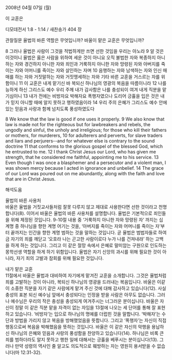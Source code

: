 2008년 04월 07일 (월)

이 교훈은



디모데전서 1:8 - 1:14 / 새찬송가 404 장


관찰질문
율법의 바른 역할은 무엇입니까?
바울이 맡은 교훈은 무엇입니까? 

8 그러나 율법은 사람이 그것을 적법하게만 쓰면 선한 것임을 우리는 아노라 9 알 것은 이것이니 율법은 옳은 사람을 위하여 세운 것이 아니요 오직 불법한 자와 복종하지 아니하는 자와 경건하지 아니한 자와 죄인과 거룩하지 아니한 자와 망령된 자와 아버지를 죽이는 자와 어머니를 죽이는 자와 살인하는 자며 10 음행하는 자와 남색하는 자와 인신 매매를 하는 자와 거짓말하는 자와 거짓맹세하는 자와 기타 바른 교훈을 거스르는 자를 위함이니 11 이 교훈은 내게 맡기신 바 복되신 하나님의 영광의 복음을 따름이니라 12 나를 능하게 하신 그리스도 예수 우리 주께 내가 감사함은 나를 충성되이 여겨 내게 직분을 맡기심이니 13 내가 전에는 비방자요 박해자요 폭행자였으나 도리어 긍휼을 입은 것은 내가 믿지 아니할 때에 알지 못하고 행하였음이라 14 우리 주의 은혜가 그리스도 예수 안에 있는 믿음과 사랑과 함께 넘치도록 풍성하였도다  

8 We know that the law is good if one uses it properly. 9 We also know that law is made not for the righteous but for lawbreakers and rebels, the ungodly and sinful, the unholy and irreligious; for those who kill their fathers or mothers, for murderers, 10 for adulterers and perverts, for slave traders and liars and perjurers--and for whatever else is contrary to the sound doctrine 11 that conforms to the glorious gospel of the blessed God, which he entrusted to me. 12 I thank Christ Jesus our Lord, who has given me strength, that he considered me faithful, appointing me to his service. 13 Even though I was once a blasphemer and a persecutor and a violent man, I was shown mercy because I acted in ignorance and unbelief. 14 The grace of our Lord was poured out on me abundantly, along with the faith and love that are in Christ Jesus.

해석도움





율법의 바른 사용처  
바울은 율법을 거짓교사들처럼 잘못 다루지 않고 제대로 사용한다면 선한 것이라고 천명합니다(8). 이어서 바울은 율법의 바른 사용처를 설명합니다. 율법은 기본적으로 죄인들을 위해 제정된 것입니다. 9-10절 내용 중 ‘거룩하지 아니한 자와 망령된 자’ 까지는 십계명 중 하나님을 향한 계명 어기는 것을, ‘아버지를 죽이는 자와 어머니를 죽이는 자’부터 끝까지는 인간을 향한 계명 범하는 것을 말하는 것입니다. 곧 율법은 범법자들로 하여금 자기의 죄를 깨닫고 ‘오호라 나는 곤고한 사람이로다 누가 나를 건져내랴’ 하는 고백을 하게 하는 것입니다. 그리고 이 같은 절망 속에서 은혜로 말미암는 구원으로 인도하는 몽학선생 역할을 하게 하기 위함입니다. 율법은 자기 신앙의 과시를 위해 필요한 것이 아니라, 자기 죄의 고발과 참회를 위해 필요한 것입니다.   

내가 맡은 교훈  
11절에서 바울은 율법과 대비하여 자기에게 맡겨진 교훈을 소개합니다. 그것은 율법처럼 죄를 고발하는 것이 아니라, 복되신 하나님의 영광을 드러내는 복음입니다. 바울은 이같이 소중한 직분을 자기 같은 사람에게 맡겨 주신 것에 대해 감사하고 있습니다(12). 사실 충성의 표본 되신 예수님 앞에서 충성되다는 인정을 받을 사람은 아무도 없습니다. 그러나 예수님은 우리의 작은 충성을 충성되게 여겨주시는 너그러운 분이십니다. 바울은 자신이 정말 이 같은 직분 맡을 자격이 없는 자임을 13절에 나오는 세 단어를 통해 잘 표현하고 있습니다. ‘비방자’는 입으로 하나님의 명예를 더럽힌 것을 말합니다. ‘박해자’는 수단과 방법을 가리지 않고 복음을 방해했었음을 뜻합니다. 그리고 ‘폭행자’는 자신이 직접 행동으로써 복음을 박해했음을 뜻하는 것입니다. 바울은 이 같은 자신의 악행을 용납하신 하나님의 은혜와 믿음과 사랑의 풍성함을 찬양하고 있습니다(14). 하나님은 비록 큰 죄를 범하더라도 알지 못하고 행한 일에 대해서는 긍휼을 베푸시는 분이십니다(13). 그러나 만약 성령의 역사인 줄 알고도 의도적으로 훼방하는 자는 영원히 용서받을 수 없습니다(마 12:31-32).
